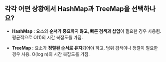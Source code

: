 ## 각각 어떤 상황에서 HashMap과 TreeMap을 선택하나요?

- **HashMap** : 요소의 **순서가 중요하지 않고, 빠른 검색과 삽입**이 필요한 경우 사용됨. 평균적으로 O(1)의 시간 복잡도를 가짐.

- **TreeMap** : 요소가 **정렬된 순서로 유지**되어야 하고, 범위 검색이나 정렬이 필요한 경우 사용. O(log n)의 시간 복잡도를 가짐.
